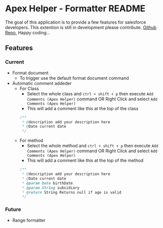# Apex Helper - Formatter README
The goal of this application is to provide a few features for salesforce developers.
This extention is still in development please contribute. [Github Repo](https://github.com/Vishal-skywalker/apex-helper), Happy coding...

## Features
### Current 
- Format document 
    - To trigger use the default format document command
- Automatic comment addeder
    - For Class
        - Select the whole class and `ctrl + shift + p` then execute `Add Comments (Apex Helper)` command OR Right Click and select `Add Comments (Apex Helper)`
        - This will add a comment like this at the top of the class
        ```java
        /**
         * @description add your description here
         * @Date current date
         */
        ```
    - For method
        - Select the whole method and `ctrl + shift + p` then execute `Add Comments (Apex Helper)` command OR Right Click and select `Add Comments (Apex Helper)`
        - This will add a comment like this at the top of the method
        ```java
        /**
         * @description add your description here
         * @Date current date
         * @param Date birthDate
         * @param String subsidiary
         * @return String Returns null if age is valid
         */
        ```

### Future
- Range formatter 